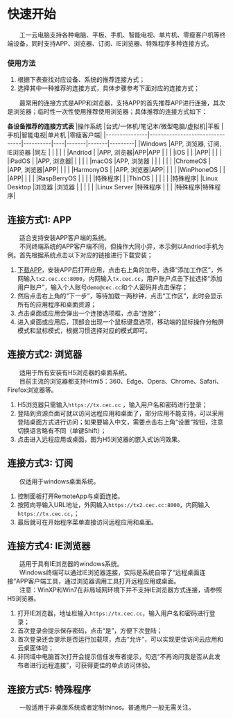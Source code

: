 # 快速开始
&emsp;&emsp;工一云电脑支持各种电脑、平板、手机、智能电视、单片机、零瘦客户机等终端设备，同时支持APP、浏览器、订阅、IE浏览器、特殊程序多种连接方式。


### 使用方法
1. 根据下表查找对应设备、系统的推荐连接方式；
2. 选择其中一种推荐的连接方式，具体步骤参考下面对应的连接方式；


&emsp;&emsp;最常用的连接方式是APP和浏览器，支持APP的首先推荐APP进行连接，其次是浏览器；临时性一次性使用推荐使用浏览器；具体推荐的连接方式如下：

**各设备推荐的连接方式表**
|操作系统       |台式/一体机/笔记本/微型电脑/虚拟机|平板      |手机|智能电视|单片机  |零瘦客户端|
|---------------|--------------------------------|----------|----|-------|-------|---------|
|Windows        |APP, 浏览器, 订阅, IE浏览器       |同左      |   |       |          |       |
|Andriod        |                                |APP, 浏览器|APP|APP    |        |       |
|iOS            |                                |          |APP|        |        |       |
|iPadOS         |                                |APP, 浏览器|   |       |        |       |
|macOS          |APP, 浏览器                      |          |   |       |        |       |
|ChromeOS       |                                |APP, 浏览器|APP|        |        |       |
|HarmonyOS      |                                |APP, 浏览器|APP|        |        |       |
|WinPhoneOS     |                                |          |APP|         |        |       |
|RaspBerryOS    |                                |          |   |         |特殊程序|       |
|ThinOS         |                                |           |  |         |       |特殊程序|
|Linux Desktop  |浏览器                          |浏览器     |   |         |       |       |
|Linux Server   |特殊程序                        |           |  |         |特殊程序|特殊程序|

<!-- * Windows+台式/笔记本/微型电脑：浏览器、IE浏览器、订阅
* Andriod/HarmonyOS/iOS+手机：APP客户端
* Andriod/HarmonyOS/iPadOS/macOS/ChromeOS+平板/一体机/笔记本：APP客户端、浏览器
* Linux Desktop(RaspBerryOS, Ubuntu, Debian, Centos, Redhat...)+单片机/虚拟机/台式/笔记本/微型电脑：浏览器
* Linux Server(RaspBerryOS, Ubuntu, Debian, Centos, Redhat...)+单片机/虚拟机/台式/笔记本/微型电脑：特殊程序
* ThinOS(Dell, HP...)+瘦客户端：特殊程序 -->

## 连接方式1: APP
&emsp;&emsp;适合支持安装APP客户端的系统。  
&emsp;&emsp;不同终端系统的APP客户端不同，但操作大同小异，本示例以Andriod手机为例。首先根据系统点击以下对应的链接进行下载安装；
1. [下载APP](/download)，安装APP后打开应用，点击右上角的加号，选择“添加工作区”，外网输入`tx2.cec.cc:8000`，内网输入`tx.cec.cc`，用户账户点击下拉选择“添加用户账户”，输入个人账号`demo@cec.cc`和个人密码并点击保存；
2. 然后点击右上角的“下一步”，等待加载一两秒钟，点击“工作区”，此时会显示所有的应用程序和桌面资源；
3. 点击桌面或应用会弹出一个连接选项框，点击“连接”；
4. 进入桌面或应用后，顶部会出现一个鼠标键盘选项，移动端的鼠标操作分触屏模式和鼠标模式，根据习惯选择对应的模式即可。

## 连接方式2: 浏览器
&emsp;&emsp;适用于所有安装有H5浏览器的桌面系统。  
&emsp;&emsp;目前主流的浏览器都支持Html5：360、Edge、Opera、Chrome、Safari、Firefox浏览器等。
1. H5浏览器只需输入`https://tx.cec.cc` ，<!-- ，后端会自动识别转向H5站点，即https://tx.cec.cc/rdweb/webclient ； -->输入用户名和密码进行登录；
2. 登陆到资源页面可就以访问远程应用和桌面了，部分应用不能支持，可以采用登陆桌面方式进行访问；如果要输入中文，需要点击右上角“设置”按钮，注意切换语言略有不同（单键Shift）；
3. 点击进入远程应用或桌面，图为H5浏览器的嵌入式访问效果。

## 连接方式3: 订阅
&emsp;&emsp;仅适用于windows桌面系统。  
1. 控制面板打开RemoteApp与桌面连接。
2. 按照向导输入URL地址，外网输入`https://tx2.cec.cc:8000`，内网输入`https://tx.cec.cc`，；
3. 最后就可在开始程序菜单直接访问远程应用和桌面。


## 连接方式4: IE浏览器
&emsp;&emsp;适用于具有IE浏览器的windows系统。  
&emsp;&emsp;Windows终端可以通过IE浏览器连接，实际是系统自带了“远程桌面连接”APP客户端工具，通过浏览器调用工具打开远程应用或桌面。  
&emsp;&emsp;注意：WinXP和Win7在非局域网环境下并不支持IE浏览器方式连接，请参照H5浏览器。

1. 打开IE浏览器，地址栏输入`https://tx.cec.cc`，<!--后端会自动识别转向H4站点，即https://tx.cec.cc/rdweb/pages/ ，-->输入用户名和密码进行登录；
2. 首次登录会提示保存密码，点击“是”，方便下次登陆；
3. 首次登录还会提示是否运行加载项，点击“允许”，可以实现更佳访问云应用和云桌面体验；
4. 非同域中电脑首次打开会提示信任发布者提示，勾选“不再询问我是否从此发布者进行远程连接”，可获得更佳的单点访问体验。

## 连接方式5: 特殊程序
&emsp;&emsp;一般适用于非桌面系统或者定制thinos。普通用户一般无需关注。


